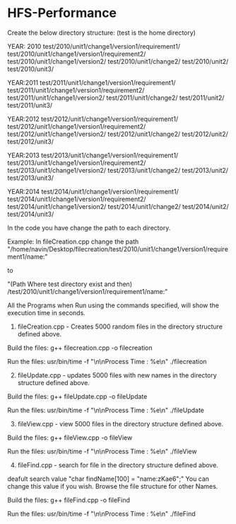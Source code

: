 # HFS-Performance

Create the below directory structure: (test is the home directory)

YEAR: 2010
test/2010/unit1/change1/version1/requirement1/
test/2010/unit1/change1/version1/requirement2/
test/2010/unit1/change1/version2/ 
test/2010/unit1/change2/
test/2010/unit2/
test/2010/unit3/

YEAR:2011
test/2011/unit1/change1/version1/requirement1/
test/2011/unit1/change1/version1/requirement2/
test/2011/unit1/change1/version2/ 
test/2011/unit1/change2/
test/2011/unit2/
test/2011/unit3/

YEAR:2012
test/2012/unit1/change1/version1/requirement1/
test/2012/unit1/change1/version1/requirement2/
test/2012/unit1/change1/version2/ 
test/2012/unit1/change2/
test/2012/unit2/
test/2012/unit3/

YEAR:2013
test/2013/unit1/change1/version1/requirement1/
test/2013/unit1/change1/version1/requirement2/
test/2013/unit1/change1/version2/ 
test/2013/unit1/change2/
test/2013/unit2/
test/2013/unit3/

YEAR:2014
test/2014/unit1/change1/version1/requirement1/
test/2014/unit1/change1/version1/requirement2/
test/2014/unit1/change1/version2/ 
test/2014/unit1/change2/
test/2014/unit2/
test/2014/unit3/

In the code you have change the path to each directory.

Example: In fileCreation.cpp change the path 
"/home/navin/Desktop/filecreation/test/2010/unit1/change1/version1/requirement1/name:"

to

"(Path Where test directory exist and then) /test/2010/unit1/change1/version1/requirement1/name:"

All the Programs when Run using the commands specified, will show the execution time in seconds.

1. fileCreation.cpp - Creates 5000 random files in the directory structure defined above. 

Build the files:
g++ filecreation.cpp -o filecreation

Run the files:
usr/bin/time -f "\n\nProcess Time : %e\n" ./filecreation


2. fileUpdate.cpp - updates 5000 files with new names in the directory structure defined above.

Build the files:
g++ fileUpdate.cpp -o fileUpdate

Run the files:
usr/bin/time -f "\n\nProcess Time : %e\n" ./fileUpdate


3. fileView.cpp - view 5000 files in the directory structure defined above.

Build the files:
g++ fileView.cpp -o fileView

Run the files:
usr/bin/time -f "\n\nProcess Time : %e\n" ./fileView


4. fileFind.cpp - search for file in the directory structure defined above.

deafult search value "char findName[100] = "name:zKae6";"
You can change this value if you wish. Browse the file structure for other Names.

Build the files:
g++ fileFind.cpp -o fileFind

Run the files:
usr/bin/time -f "\n\nProcess Time : %e\n" ./fileFind



